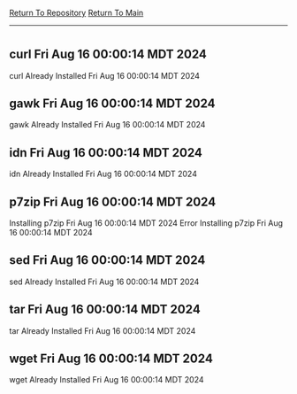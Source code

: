 [Return To Repository](https://github.com/DigitalWarrior/piholeparser/)
[Return To Main](https://github.com/DigitalWarrior/piholeparser/blob/master/RecentRunLogs/Mainlog.md)
____________________________________
# 
## curl Fri Aug 16 00:00:14 MDT 2024
curl Already Installed Fri Aug 16 00:00:14 MDT 2024
## gawk Fri Aug 16 00:00:14 MDT 2024
gawk Already Installed Fri Aug 16 00:00:14 MDT 2024
## idn Fri Aug 16 00:00:14 MDT 2024
idn Already Installed Fri Aug 16 00:00:14 MDT 2024
## p7zip Fri Aug 16 00:00:14 MDT 2024
Installing p7zip Fri Aug 16 00:00:14 MDT 2024
Error Installing p7zip Fri Aug 16 00:00:14 MDT 2024
## sed Fri Aug 16 00:00:14 MDT 2024
sed Already Installed Fri Aug 16 00:00:14 MDT 2024
## tar Fri Aug 16 00:00:14 MDT 2024
tar Already Installed Fri Aug 16 00:00:14 MDT 2024
## wget Fri Aug 16 00:00:14 MDT 2024
wget Already Installed Fri Aug 16 00:00:14 MDT 2024
